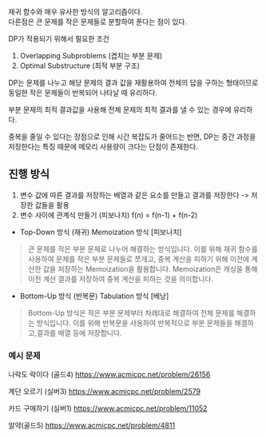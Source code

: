 재귀 함수와 매우 유사한 방식의 알고리즘이다.  
다른점은 큰 문제를 작은 문제들로 분할하여 푼다는 점이 있다. 

DP가 적용되기 위해서 필요한 조건 
1. Overlapping Subproblems (겹치는 부분 문제)
2. Optimal Substructure (최적 부분 구조)

DP는 문제를 나누고 해당 문제의 결과 값을 재활용하여 전체의 답을 구하는 형태이므로 동일한 작은 문제들이 반복되어 나타날 때 유리하다.  


부분 문제의 최적 결과값을 사용해 전체 문제의 최적 결과를 낼 수 있는 경우에 유리하다.  


중복을 줄일 수 있다는 장점으로 인해 시간 복잡도가 줄어드는 반면, DP는 중간 과정을 저장한다는 특징 때문에 메모리 사용량이 크다는 단점이 존재한다.  
## 진행 방식
1. 변수 값에 따른 결과를 저장하는 배열과 같은 요소를 만들고 결과를 저장한다 -> 저장한 값들을 활용 
2. 변수 사이에 관계식 만들기
(피보나치) f(n) = f(n-1) + f(n-2)


- Top-Down 방식 (재귀) Memoization 방식 \[피보나치\]
> 큰 문제를 작은 부분 문제로 나누어 해결하는 방식입니다. 
> 이를 위해 재귀 함수를 사용하여 문제를 작은 부분 문제들로 쪼개고, 중복 계산을 피하기 위해 이전에 계산한 값을 저장하는 Memoization을 활용합니다.
>  Memoization은 캐싱을 통해 이전 계산 결과를 저장하여 중복 계산을 피하는 것을 의미합니다.

- Bottom-Up 방식 (반복문) Tabulation 방식 \[베낭\]
> Bottom-Up 방식은 작은 부분 문제부터 차례대로 해결하여 전체 문제를 해결하는 방식입니다. 
> 이를 위해 반복문을 사용하여 반복적으로 부분 문제들을 해결하고,결과를 배열 등에 저장합니다.
### 예시 문제

나락도 락이다 (골드4)
https://www.acmicpc.net/problem/26156

계단 오르기 (실버3)
https://www.acmicpc.net/problem/2579

카드 구매하기 (실버1)
https://www.acmicpc.net/problem/11052

알약(골드5)
https://www.acmicpc.net/problem/4811